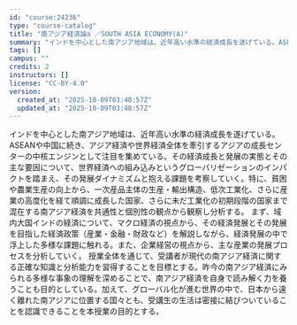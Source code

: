 ```yaml
---
id: "course:24236"
type: "course-catalog"
title: "南アジア経済論a ／SOUTH ASIA ECONOMY(A)"
summary: "インドを中心とした南アジア地域は、近年高い水準の経済成長を遂げている。ASEANや中国に続き、アジア経済や世界経済全体を牽引するアジアの成長センターの中核エンジンとして注目を集めている。その経済成長と発展の実態とその主な要因について、世界経…"
tags: []
campus: ""
credits: 2
instructors: []
license: "CC-BY-4.0"
version:
  created_at: "2025-10-09T03:48:57Z"
  updated_at: "2025-10-09T03:48:57Z"
---
```

インドを中心とした南アジア地域は、近年高い水準の経済成長を遂げている。ASEANや中国に続き、アジア経済や世界経済全体を牽引するアジアの成長センターの中核エンジンとして注目を集めている。その経済成長と発展の実態とその主な要因について、世界経済への組み込みというグローバリゼーションのインパクトを踏まえ、その発展ダイナミズムと抱える課題を考察していく。特に、貧困や農業生産の向上から、一次産品主体の生産・輸出構造、低次工業化、さらに産業の高度化を経て順調に成長した国家、さらに未だ工業化の初期段階の国家まで混在する南アジア経済を共通性と個別性の観点から観察し分析する。 まず、域内大国インドの経済について、マクロ経済の視点から、その経済発展とその発展を目指した経済政策（産業・金融・財政など）を解説しながら、経済発展の中で浮上した多様な課題に触れる。また、企業経営の視点から、主な産業の発展プロセスを分析していく。 授業全体を通じて、受講者が現代の南アジア経済に関する正確な知識と分析能力を習得することを目標とする。昨今の南アジア経済にみられる多様な事象の理解を深めることで、南アジア経済を自身で読み解く力を養うことも目的としている。加えて、グローバル化が進む世界の中で、日本から遠く離れた南アジアに位置する国々とも、受講生の生活は密接に結びついていることを認識できることを本授業の目的とする。
